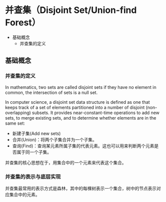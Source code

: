 # 并查集（Disjoint Set/Union-find Forest）

- 基础概念
  - 并查集的定义

## 基础概念

### 并查集的定义

In mathematics, two sets are called disjoint sets if they have no element in common, the intersection of sets is a null set.

In computer science, a disjoint set data structure is defined as one that keeps track of a set of elements partitioned into a number of disjoint (non-overlapping) subsets. It provides near-constant-time operations to add new sets, to merge existing sets, and to determine whether elements are in the same set:

- 新建子集(Add new sets)
- 合并(Union)：将两个子集合并为一个子集。
- 查询(Find)：查询某元素所属子集的代表元素。这也可以用来判断两个元素是否属于同一个子集。

并查集的核心思想在于，用集合中的一个元素来代表这个集合。

### 并查集的表示与底层实现

并查集最常用的表示方式是森林，其中的每棵树表示一个集合，树中的节点表示对应集合中的元素。


